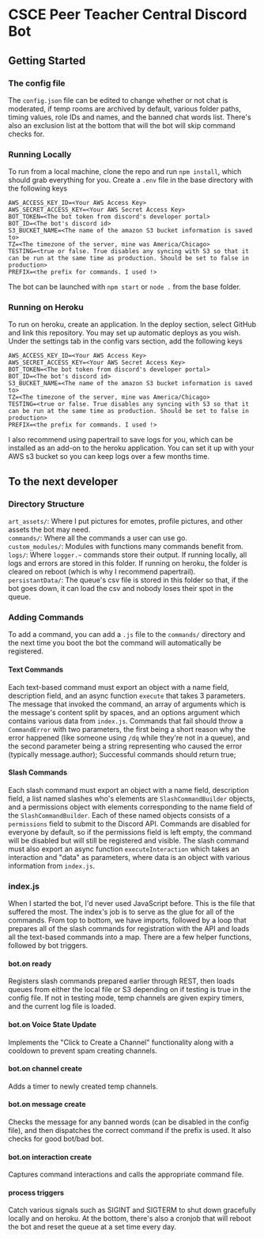# CSCE Peer Teacher Central Discord Bot #

## Getting Started ##

### The config file ###
The `config.json` file can be edited to change whether or not chat is moderated, if temp rooms are archived by default, various folder paths, timing values, role IDs and names, and the banned chat words list. There's also an exclusion list at the bottom that will the bot will skip command checks for.

### Running Locally ###
To run from a local machine, clone the repo and run `npm install`, which should grab everything for you. Create a `.env` file in the base directory with the following keys
```
AWS_ACCESS_KEY_ID=<Your AWS Access Key>
AWS_SECRET_ACCESS_KEY=<Your AWS Secret Access Key>
BOT_TOKEN=<The bot token from discord's developer portal>
BOT_ID=<The bot's discord id>
S3_BUCKET_NAME=<The name of the amazon S3 bucket information is saved to>
TZ=<The timezone of the server, mine was America/Chicago>
TESTING=<true or false. True disables any syncing with S3 so that it can be run at the same time as production. Should be set to false in production>
PREFIX=<the prefix for commands. I used !>
```
The bot can be launched with `npm start` or `node .` from the base folder.

### Running on Heroku ###
To run on heroku, create an application. In the deploy section, select GitHub and link this repository. You may set up automatic deploys as you wish. Under the settings tab in the config vars section, add the following keys
```
AWS_ACCESS_KEY_ID=<Your AWS Access Key>
AWS_SECRET_ACCESS_KEY=<Your AWS Secret Access Key>
BOT_TOKEN=<The bot token from discord's developer portal>
BOT_ID=<The bot's discord id>
S3_BUCKET_NAME=<The name of the amazon S3 bucket information is saved to>
TZ=<The timezone of the server, mine was America/Chicago>
TESTING=<true or false. True disables any syncing with S3 so that it can be run at the same time as production. Should be set to false in production>
PREFIX=<the prefix for commands. I used !>
```
I also recommend using papertrail to save logs for you, which can be installed as an add-on to the heroku application. You can set it up with your AWS s3 bucket so you can keep logs over a few months time.

## To the next developer ##

### Directory Structure ###
`art_assets/`: Where I put pictures for emotes, profile pictures, and other assets the bot may need.  
`commands/`: Where all the commands a user can use go.  
`custom_modules/`: Modules with functions many commands benefit from.  
`logs/`: Where `logger.~` commands store their output. If running locally, all logs and errors are stored in this folder. If running on heroku, the folder is cleared on reboot (which is why I recommend papertrail).  
`persistantData/`: The queue's csv file is stored in this folder so that, if the bot goes down, it can load the csv and nobody loses their spot in the queue.  

### Adding Commands ###
To add a command, you can add a `.js` file to the `commands/` directory and the next time you boot the bot the command will automatically be registered.

#### Text Commands ####
Each text-based command must export an object with a name field, description field, and an async function `execute` that takes 3 parameters. The message that invoked the command, an array of arguments which is the message's content split by spaces, and an options argument which contains various data from `index.js`. Commands that fail should throw a `CommandError` with two parameters, the first being a short reason why the error happened (like someone using `/dq` while they're not in a queue), and the second parameter being a string representing who caused the error (typically message.author); Successful commands should return true;

#### Slash Commands ####
Each slash command must export an object with a name field, description field, a list named slashes who's elements are `SlashCommandBuilder` objects, and a permissions object with elements corresponding to the name field of the `SlashCommandBuilder`. Each of these named objects consists of a `permissions` field to submit to the Discord API. Commands are disabled for everyone by default, so if the permissions field is left empty, the command will be disabled but will still be registered and visible. The slash command must also export an async function `executeInteraction` which takes an interaction and "data" as parameters, where data is an object with various information from `index.js`.

### index.js ###
When I started the bot, I'd never used JavaScript before. This is the file that suffered the most. The index's job is to serve as the glue for all of the commands. From top to bottom, we have imports, followed by a loop that prepares all of the slash commands for registration with the API and loads all the text-based commands into a map. There are a few helper functions, followed by bot triggers.

#### bot.on ready ####
Registers slash commands prepared earlier through REST, then loads queues from either the local file or S3 depending on if testing is true in the config file. If not in testing mode, temp channels are given expiry timers, and the current log file is loaded.

#### bot.on Voice State Update ####
Implements the "Click to Create a Channel" functionality along with a cooldown to prevent spam creating channels.

#### bot.on channel create ####
Adds a timer to newly created temp channels.

#### bot.on message create ####
Checks the message for any banned words (can be disabled in the config file), and then dispatches the correct command if the prefix is used. It also checks for good bot/bad bot.

#### bot.on interaction create ####
Captures command interactions and calls the appropriate command file.

#### process triggers ####
Catch various signals such as SIGINT and SIGTERM to shut down gracefully locally and on heroku. At the bottom, there's also a cronjob that will reboot the bot and reset the queue at a set time every day.